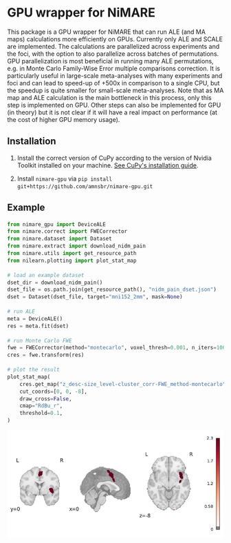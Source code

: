 # GPU wrapper for NiMARE

This package is a GPU wrapper for NiMARE that can run ALE (and MA maps) calculations more efficiently on GPUs. Currently only ALE and SCALE are implemented. The calculations are parallelized across experiments and the foci, with the option to also parallelize across batches of permutations. GPU parallelization is most beneficial in running many ALE permutations, e.g. in Monte Carlo Family-Wise Error multiple comparisons correction. It is particularly useful in large-scale meta-analyses with many experiments and foci and can lead to speed-up of +500x in comparison to a single CPU, but the speedup is quite smaller for small-scale meta-analyses. Note that as MA map and ALE calculation is the main bottleneck in this process, only this step is implemented on GPU. Other steps can also be implemented for GPU (in theory) but it is not clear if it will have a real impact on performance (at the cost of higher GPU memory usage).

## Installation
1. Install the correct version of CuPy according to the version of Nvidia Toolkit installed on your machine. [See CuPy's installation guide](https://docs.cupy.dev/en/stable/install.html#installing-cupy).

2. Install `nimare-gpu` via `pip install git+https://github.com/amnsbr/nimare-gpu.git`

## Example
```python
from nimare_gpu import DeviceALE
from nimare.correct import FWECorrector
from nimare.dataset import Dataset
from nimare.extract import download_nidm_pain
from nimare.utils import get_resource_path
from nilearn.plotting import plot_stat_map

# load an example dataset
dset_dir = download_nidm_pain()
dset_file = os.path.join(get_resource_path(), "nidm_pain_dset.json")
dset = Dataset(dset_file, target="mni152_2mm", mask=None)

# run ALE
meta = DeviceALE()
res = meta.fit(dset)

# run Monte Carlo FWE
fwe = FWECorrector(method="montecarlo", voxel_thresh=0.001, n_iters=100)
cres = fwe.transform(res)

# plot the result
plot_stat_map(
    cres.get_map("z_desc-size_level-cluster_corr-FWE_method-montecarlo"),
    cut_coords=[0, 0, -8],
    draw_cross=False,
    cmap="RdBu_r",
    threshold=0.1,
)
```
![result plot](image.png)